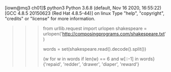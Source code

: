 [iown@mq3 ch01]$ python3
Python 3.6.8 (default, Nov 16 2020, 16:55:22) 
[GCC 4.8.5 20150623 (Red Hat 4.8.5-44)] on linux
Type "help", "copyright", "credits" or "license" for more information.
>>> 
>>> from urllib.request import urlopen
>>> shakespeare = urlopen('http://composingprograms.com/shakespeare.txt')
>>> 
>>> words = set(shakespeare.read().decode().split())
>>> 
>>> {w for w in words if len(w) == 6 and w[::-1] in words}
{'repaid', 'redder', 'drawer', 'diaper', 'reward'}
>>> 
>>> 


